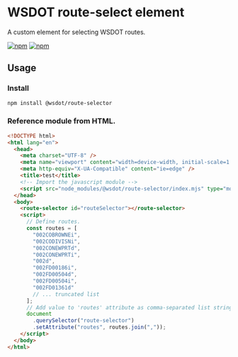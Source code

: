 # WSDOT route-select element

A custom element for selecting WSDOT routes.

[![npm](https://img.shields.io/npm/v/@wsdot/route-selector.svg?style=flat-square)](https://www.npmjs.org/package/@wsdot/route-selector)
[![npm](https://img.shields.io/npm/l/@wsdot/route-selector.svg?style=flat-square)](https://www.npmjs.org/package/@wsdot/route-selector)

## Usage

### Install

```sh
npm install @wsdot/route-selector
```

### Reference module from HTML.

```html
<!DOCTYPE html>
<html lang="en">
  <head>
    <meta charset="UTF-8" />
    <meta name="viewport" content="width=device-width, initial-scale=1.0" />
    <meta http-equiv="X-UA-Compatible" content="ie=edge" />
    <title>test</title>
    <!-- Import the javascript module -->
    <script src="node_modules/@wsdot/route-selector/index.mjs" type="module"></script>
  </head>
  <body>
    <route-selector id="routeSelector"></route-selector>
    <script>
      // Define routes.
      const routes = [
        "002COBROWNEi",
        "002CODIVISNi",
        "002CONEWPRTd",
        "002CONEWPRTi",
        "002d",
        "002FD00186i",
        "002FD00504d",
        "002FD00504i",
        "002FD01361d"
        // ... truncated list
      ];
      // Add value to 'routes' attribute as comma-separated list string.
      document
        .querySelector("route-selector")
        .setAttribute("routes", routes.join(","));
    </script>
  </body>
</html>
```
